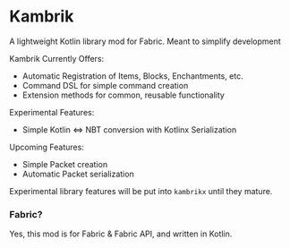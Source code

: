 # Kambrik

A lightweight Kotlin library mod for Fabric. 
Meant to simplify development

Kambrik Currently Offers: 
* Automatic Registration of Items, Blocks, Enchantments, etc.
* Command DSL for simple command creation
* Extension methods for common, reusable functionality


Experimental Features:
* Simple Kotlin <=> NBT conversion with Kotlinx Serialization


Upcoming Features:
* Simple Packet creation
* Automatic Packet serialization


Experimental library features will be put into `kambrikx` until they mature.


### Fabric?

Yes, this mod is for Fabric & Fabric API, and written in Kotlin.


